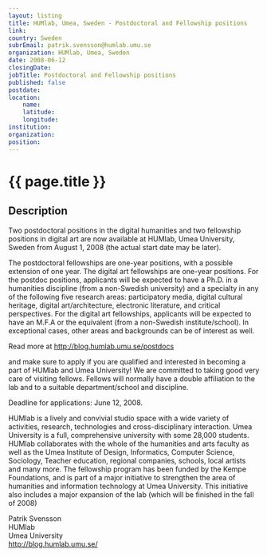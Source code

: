```yaml
---
layout: listing
title: HUMlab, Umea, Sweden - Postdoctoral and Fellowship positions
link:
country: Sweden
subrEmail: patrik.svensson@humlab.umu.se
organization: HUMlab, Umea, Sweden 
date: 2008-06-12
closingDate: 
jobTitle: Postdoctoral and Fellowship positions
published: false
postdate:
location:
	name: 
	latitude: 
	longitude: 
institution: 
organization: 
position: 
--- 
```



# {{ page.title }}

## Description



<p>Two postdoctoral positions in the digital
humanities and two fellowship positions in
digital art are now available at HUMlab, Umea
University, Sweden from August 1, 2008 (the actual start date may be later).
</p>
<p>

The postdoctoral fellowships are one-year
positions, with a possible extension of one year.
The digital art fellowships are one-year
positions. For the postdoc positions, applicants
will be expected to have a Ph.D. in a humanities
discipline (from a non-Swedish university) and a
specialty in any of the following five research
areas: participatory media, digital cultural
heritage, digital art/architecture, electronic
literature, and critical perspectives. For the
digital art fellowships, applicants will be
expected to have an M.F.A or the equivalent (from
a non-Swedish institute/school). In exceptional
cases, other areas and backgrounds can be of interest as well.
</p>
<p>

Read more at http://blog.humlab.umu.se/postdocs
</p>
<p>

and make sure to apply if you are qualified and
interested in becoming a part of HUMlab and Umea
University! We are committed to taking good very
care of visiting fellows. Fellows will normally
have a double affiliation to the lab and to a
suitable department/school and discipline.
</p>
<p>

Deadline for applications: June 12, 2008.
</p>
<p>

HUMlab is a lively and convivial studio space
with a wide variety of activities, research,
technologies and cross-disciplinary interaction.
Umea University is a full, comprehensive
university with some 28,000 students. HUMlab
collaborates with the whole of the humanities and
arts faculty as well as the Umea Institute of
Design, Informatics, Computer Science, Sociology,
Teacher education, regional companies, schools,
local artists and many more. The fellowship
program has been funded by the Kempe Foundations,
and is part of a major initiative to strengthen
the area of humanities and information technology
at Umea University. This initiative also
includes a major expansion of the lab (which will
be finished in the fall of 2008)
</p>
<p>

Patrik Svensson<br />
HUMlab<br />
Umea University<br />
http://blog.humlab.umu.se/
</p>

